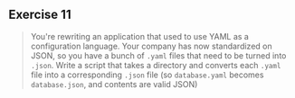 ## Exercise 11
>You're rewriting an application that used to use YAML as a configuration language. Your company has now standardized on JSON, so you have a bunch of `.yaml` files that need to be turned into `.json`. Write a script that takes a directory and converts each `.yaml` file into a corresponding `.json` file (so `database.yaml` becomes `database.json`, and contents are valid JSON)
